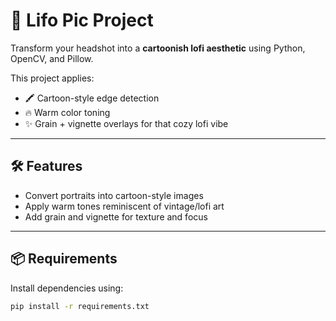 # 🎨 Lifo Pic Project

Transform your headshot into a **cartoonish lofi aesthetic** using Python, OpenCV, and Pillow.

This project applies:
- 🖍️ Cartoon-style edge detection  
- 🔥 Warm color toning  
- ✨ Grain + vignette overlays for that cozy lofi vibe

---

## 🛠️ Features

- Convert portraits into cartoon-style images
- Apply warm tones reminiscent of vintage/lofi art
- Add grain and vignette for texture and focus

---

## 📦 Requirements

Install dependencies using:

```bash
pip install -r requirements.txt
 ```
